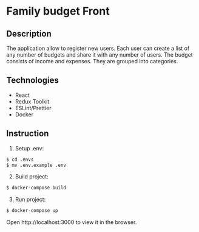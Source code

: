 # Family budget Front
## Description
The application allow to register new users. Each user can create a list of any number of budgets and share it with any number of users. 
The budget consists of income and expenses. They are grouped into categories.

## Technologies
* React
* Redux Toolkit
* ESLint/Prettier
* Docker

## Instruction
1. Setup .env:
 ```sh
$ cd .envs
$ mv .env.example .env
 ```

2. Build project:
 ```sh
 $ docker-compose build
 ```

3. Run project: 
 ```sh
 $ docker-compose up
 ```

Open http://localhost:3000 to view it in the browser.
